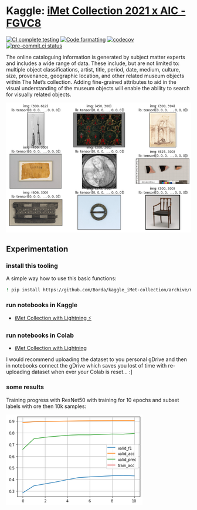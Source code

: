 # Kaggle: [iMet Collection 2021 x AIC - FGVC8](https://www.kaggle.com/c/imet-2021-fgvc8)

[![CI complete testing](https://github.com/Borda/kaggle_imet-collection/actions/workflows/ci_testing.yml/badge.svg?branch=main&event=push)](https://github.com/Borda/kaggle_imet-collection/actions/workflows/ci_testing.yml)
[![Code formatting](https://github.com/Borda/kaggle_imet-collection/actions/workflows/code-format.yml/badge.svg?branch=main&event=push)](https://github.com/Borda/kaggle_imet-collection/actions/workflows/code-format.yml)
[![codecov](https://codecov.io/gh/Borda/kaggle_iMet/branch/main/graph/badge.svg?token=nkMpqH8fs2)](https://codecov.io/gh/Borda/kaggle_iMet)
[![pre-commit.ci status](https://results.pre-commit.ci/badge/github/Borda/kaggle_iMet-collection/main.svg)](https://results.pre-commit.ci/latest/github/Borda/kaggle_iMet-collection/main)


The online cataloguing information is generated by subject matter experts and includes a wide range of data. These include, but are not limited to: multiple object classifications, artist, title, period, date, medium, culture, size, provenance, geographic location, and other related museum objects within The Met’s collection.
Adding fine-grained attributes to aid in the visual understanding of the museum objects will enable the ability to search for visually related objects.

![Sample images](./assets/sample-imgs.png)

## Experimentation

### install this tooling

A simple way how to use this basic functions:
```bash
! pip install https://github.com/Borda/kaggle_iMet-collection/archive/main.zip
```

### run notebooks in Kaggle

* [iMet Collection with Lightning ⚡](https://www.kaggle.com/jirkaborovec/imet-with-lightning)


### run notebooks in Colab

* [iMet Collection with Lightning](https://colab.research.google.com/github/Borda/kaggle_iMet-collection/blob/main/notebooks/iMet-with-Lightning.ipynb)

I would recommend uploading the dataset to you personal gDrive and then in notebooks connect the gDrive which saves you lost of time with re-uploading dataset when ever your Colab is reset... :]

### some results

Training progress with ResNet50 with training  for 10 epochs and subset labels with ore then 10k samples:

![training on 10k samples per class](./assets/training_cls-spl-10k.png)
